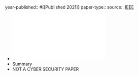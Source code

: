 year-published:: #[[Published 2021]] 
paper-type:: 
source:: [IEEE](https://ieeexplore.ieee.org/document/9504600)

- ![IoTAthena Unveiling IoT Device Activities From Network Traffic](../assets/IoTAthena_Unveiling_IoT_Device_Activities_From_Network_Traffic_1733448411766_0.pdf)
- Summary
- NOT A CYBER SECURITY PAPER